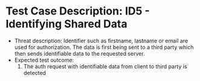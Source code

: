 # Test Case Description: ID5 - Identifying Shared Data
- Threat description: Identifier such as firstname, lastname or email are used for authorization. The data is first being sent to a third party which then sends identifiable data to the requested server.
- Expected test outcome:
  1. The auth request with identifiable data from client to third party is detected